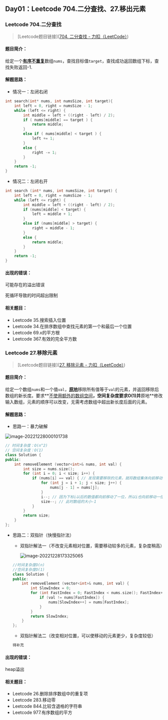 ## Day01：Leetcode 704.二分查找、27.移出元素

### Leetcode 704.二分查找

> [Leetcode题目链接]([704. 二分查找 - 力扣（LeetCode）](https://leetcode.cn/problems/binary-search/))

#### 题目简介：

给定一个<u>**有序不重复**</u>数组`nums`，查找目标值`target`，查找成功返回数组下标，查找失败返回-1.

#### 解题思路：

- 情况一：左闭右闭

```c
int search(int* nums, int numsSize, int target){
    int left = 0, right = numsSize - 1;
    while (left <= right) {
        int middle = left + ((right - left) / 2);
        if ( nums[middle] == target ) {
            return middle;
        }
        else if ( nums[middle] < target ) {
            left += 1;
        }
        else {
            right -= 1;
        }
    }
    return -1;
}
```

- 情况二：左闭右开

```c
int search (int* nums, int numsSize, int target) {
    int left = 0, right = numsSize - 1;
    while (left <= right) {
        int middle = left + ((right - left) / 2);
        if (nums[middle] < target) {
            left = middle + 1;
        }
        else if (nums[middle] > target) {
            right = middle - 1;
        }
        else {
            return middle;
        }
    }
    return -1;
}
```

#### 出现的错误：

可能存在的溢出错误

死循环导致的时间超出限制

#### 相关题目：

- Leetcode 35.搜索插入位置
- Leetcode 34.在排序数组中查找元素的第一个和最后一个位置
- Leetcode 69.x的平方根
- Leetcode 367.有效的完全平方数

### Leetcode 27.移除元素

> [Leetcode题目链接]([27. 移除元素 - 力扣（LeetCode）](https://leetcode.cn/problems/remove-element/))

#### 题目简介：

给定一个数组`nums`和一个值`val`，<u>**原地**</u>移除所有值等于`val`的元素，并返回移除后数组的新长度。要求**<u>不使用额外的数组空间</u>**，空间复杂度要求O(1)并**原地**修改输入数组，元素的顺序可以改变，无需考虑数组中超出新长度后面的元素。

#### 解题思路：

- 思路一：暴力破解

![image-20221228000101738](https://blog-1304194110.cos.ap-nanjing.myqcloud.com/image-20221228000101738.png)

```c++
// 时间复杂度：O(n^2)
// 空间复杂度：O(1)
class Solution {
public:
    int removeElement (vector<int>& nums, int val) {
        int size = nums.size();
        for (int i = 0; i < size; i++) {
            if (nums[i] == val) { // 发现需要移除的元素，就将数组集体向前移动一位
                for (int j = i + 1; j < size; j++) {
                    nums[j - 1] = nums[j];
                }
                i--; // 因为下标i以后的数值都向前移动了一位，所以i也向前移动一位
                size--; // 此时数组的大小-1
            }
        }
        return size;
    }
};
```

- 思路二：双指针（快慢指针法）

  - 双指针解法一（不改变元素相对位置，需要移动较多的元素，复杂度稍高）

    ![image-20221228173325065](https://blog-1304194110.cos.ap-nanjing.myqcloud.com/image-20221228173325065.png)

  ```c++
  //时间复杂度O(n)
  //空间复杂度O(1)
  class Solution {
  public:
      int removeElement (vector<int>& nums, int val) {
          int SlowIndex = 0;
          for (int FastIndex = 0; FastIndex < nums.size(); FastIndex++) {
              if (val != nums[FastIndex]) {
                  nums[SlowIndex++] = nums[FastIndex];
              }
          }
          return SlowIndex;
      }
  };
  ```

  

  - 双指针解法二（改变相对位置，可以使移动的元素更少，复杂度较低）

  ```c++
  待补充
  ```

  


#### 出现的错误：

heap溢出

#### 相关题目：

- Leetcode 26.删除排序数组中的重复项
- Leetcode 283.移动零
- Leetcode 844.比较含退格的字符串
- Leetcode 977.有序数组的平方